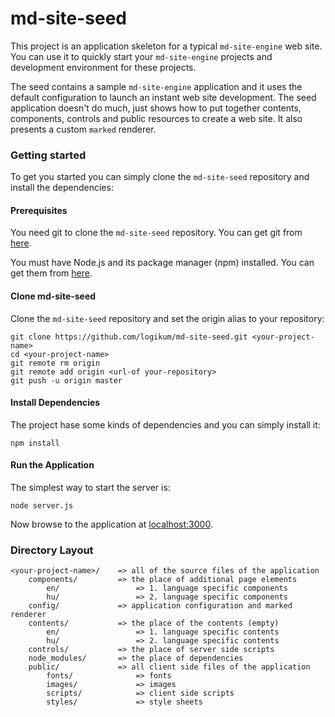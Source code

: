 # md-site-seed

This project is an application skeleton for a typical `md-site-engine` web site.
You can use it to quickly start your `md-site-engine` projects and development
environment for these projects.

The seed contains a sample `md-site-engine` application and it uses the default
configuration to launch an instant web site development. The seed application
doesn't do much, just shows how to put together contents, components, controls
and public resources to create a web site. It also presents a custom `marked`
renderer.

### Getting started

To get you started you can simply clone the `md-site-seed` repository and
install the dependencies:

#### Prerequisites

You need git to clone the `md-site-seed` repository. You can get git from
[here](https://git-scm.com/).

You must have Node.js and its package manager (npm) installed. You can get them
from [here](https://nodejs.org/).

#### Clone md-site-seed

Clone the `md-site-seed` repository and set the origin alias to your repository:

```
git clone https://github.com/logikum/md-site-seed.git <your-project-name>
cd <your-project-name>
git remote rm origin
git remote add origin <url-of your-repository>
git push -u origin master
```

#### Install Dependencies

The project hase some kinds of dependencies and you can simply install it:

```
npm install
```

#### Run the Application

The simplest way to start the server is:

```
node server.js
```

Now browse to the application at [localhost:3000](http://localhost:3000).

### Directory Layout

```
<your-project-name>/    => all of the source files of the application
    components/         => the place of additional page elements
        en/                 => 1. language specific components
        hu/                 => 2. language specific components
    config/             => application configuration and marked renderer
    contents/           => the place of the contents (empty)
        en/                 => 1. language specific contents
        hu/                 => 2. language specific contents
    controls/           => the place of server side scripts
    node_modules/       => the place of dependencies
    public/             => all client side files of the application
        fonts/              => fonts
        images/             => images
        scripts/            => client side scripts
        styles/             => style sheets
```
